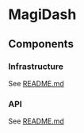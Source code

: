 # MagiDash

## Components

### Infrastructure

See [README.md](./infrastructure/README.md)

### API

See [README.md](./api/README.md)

